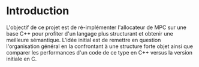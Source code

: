 # Introduction

L'objectif de ce projet est de ré-implémenter l'allocateur de MPC sur une base C++ pour profiter d'un langage plus 
structurant et obtenir une meilleure sémantique. L'idée initial est de remettre en question l'organisation général en la 
confrontant à une structure forte objet ainsi que comparer les performances d'un code de ce type en C++ versus la version 
initiale en C.

